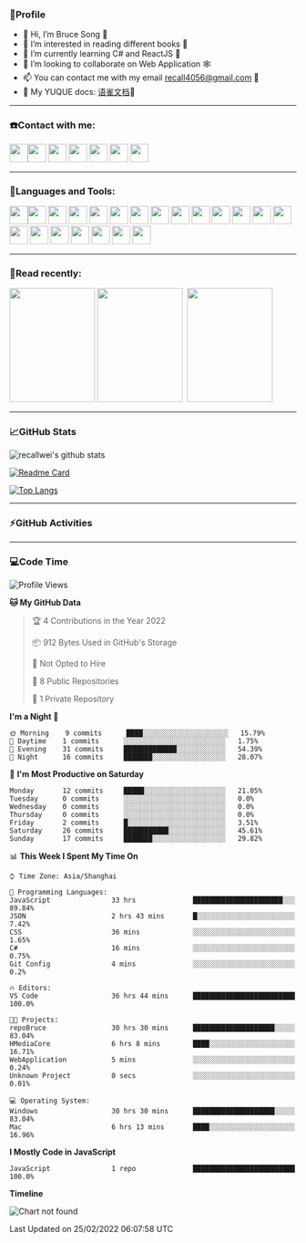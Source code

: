 ### 🦁️Profile

- 👋 Hi, I’m Bruce Song 🦁️ 
- 👀 I’m interested in reading different books 📖
- 🌱 I’m currently learning C# and ReactJS 🚀
- 💞️ I’m looking to collaborate on Web Application 🕸️ 
- 📫 You can contact me with my email recall4056@gmail.com 📮
- 📖 My YUQUE docs: [语雀文档](https://www.yuque.com/books/share/8603c585-6683-41b2-8645-a4edd05e7925?#%20%E3%80%8AC#/.NET%E5%BC%80%E5%8F%91%E3%80%8B "语雀文档")🌲

---

### ☎️Contact with me:

<img height="32" width="32" src="https://simpleicons.org/icons/wechat.svg"/><img height="32" width="32" src="https://simpleicons.org/icons/tencentqq.svg"/>
<img height="32" width="32" src="https://simpleicons.org/icons/twitter.svg"/>
<img height="32" width="32" src="https://simpleicons.org/icons/youtube.svg"/>
<img height="32" width="32" src="https://simpleicons.org/icons/google.svg"/>
<img height="32" width="32" src="https://simpleicons.org/icons/microsoftoutlook.svg"/>
<img height="32" width="32" src="https://simpleicons.org/icons/microsoftteams.svg"/>

---

### 🚀Languages and Tools:

<img height="32" width="32" src="https://simpleicons.org/icons/microsoft.svg"/><img height="32" width="32" src="https://simpleicons.org/icons/microsoftazure.svg"/>
<img height="32" width="32" src="https://simpleicons.org/icons/azuredevops.svg"/>
<img height="32" width="32" src="https://simpleicons.org/icons/visualstudio.svg"/>
<img height="32" width="32" src="https://simpleicons.org/icons/visualstudiocode.svg"/>
<img height="32" width="32" src="https://simpleicons.org/icons/dotnet.svg"/>
<img height="32" width="32" src="https://simpleicons.org/icons/csharp.svg"/>
<img height="32" width="32" src="https://simpleicons.org/icons/microsoftsqlserver.svg"/>
<img height="32" width="32" src="https://simpleicons.org/icons/javascript.svg"/>
<img height="32" width="32" src="https://simpleicons.org/icons/html5.svg"/>
<img height="32" width="32" src="https://simpleicons.org/icons/css3.svg"/>
<img height="32" width="32" src="https://simpleicons.org/icons/nodedotjs.svg"/>
<img height="32" width="32" src="https://simpleicons.org/icons/npm.svg"/>
<img height="32" width="32" src="https://simpleicons.org/icons/webpack.svg"/>
<img height="32" width="32" src="https://simpleicons.org/icons/swagger.svg"/>
<img height="32" width="32" src="https://simpleicons.org/icons/react.svg"/>
<img height="32" width="32" src="https://simpleicons.org/icons/bootstrap.svg"/>
<img height="32" width="32" src="https://simpleicons.org/icons/jest.svg">
<img height="32" width="32" src="https://simpleicons.org/icons/github.svg"/>
<img height="32" width="32" src="https://simpleicons.org/icons/git.svg"/>
<img height="32" width="32" src="https://simpleicons.org/icons/markdown.svg"/>

---

### 📖Read recently:

<img height="200" width="150" src="https://img9.doubanio.com/view/subject/s/public/s27283822.jpg"/>&nbsp;<img height="200" width="150" src="https://img9.doubanio.com/view/subject/l/public/s33524212.jpg"/>&nbsp;
<img height="200" width="150" src="https://img9.doubanio.com/view/subject/m/public/s33460221.jpg"/>

---

### 📈GitHub Stats

![recallwei's github stats](https://github-readme-stats.vercel.app/api?username=recallwei&show_icons=true&theme=dracula&count_private=true&include_all_commits)
<!---
repository 卡片
--->
[![Readme Card](https://github-readme-stats.vercel.app/api/pin/?username=recallwei&repo=recallwei&theme=dracula)](https://github.com/recallwei/daily)
<!---
repository 常用语言 layout=compact（紧凑布局）
--->
[![Top Langs](https://github-readme-stats.vercel.app/api/top-langs/?username=recallwei&layout=compact&theme=dracula)](https://github.com/recallwei/daily)

---
  
### ⚡️GitHub Activities

<!--START_SECTION:activity-->










<!--END_SECTION:activity-->

---

### 💻Code Time

<!--START_SECTION:waka-->
![Profile Views](http://img.shields.io/badge/Profile%20Views-0-blue)

**🐱 My GitHub Data** 

> 🏆 4 Contributions in the Year 2022
 > 
> 📦 912 Bytes Used in GitHub's Storage 
 > 
> 🚫 Not Opted to Hire
 > 
> 📜 8 Public Repositories 
 > 
> 🔑 1 Private Repository 
 > 
**I'm a Night 🦉** 

```text
🌞 Morning    9 commits      ████░░░░░░░░░░░░░░░░░░░░░   15.79% 
🌆 Daytime    1 commits      ░░░░░░░░░░░░░░░░░░░░░░░░░   1.75% 
🌃 Evening    31 commits     █████████████░░░░░░░░░░░░   54.39% 
🌙 Night      16 commits     ███████░░░░░░░░░░░░░░░░░░   28.07%

```
📅 **I'm Most Productive on Saturday** 

```text
Monday       12 commits     █████░░░░░░░░░░░░░░░░░░░░   21.05% 
Tuesday      0 commits      ░░░░░░░░░░░░░░░░░░░░░░░░░   0.0% 
Wednesday    0 commits      ░░░░░░░░░░░░░░░░░░░░░░░░░   0.0% 
Thursday     0 commits      ░░░░░░░░░░░░░░░░░░░░░░░░░   0.0% 
Friday       2 commits      █░░░░░░░░░░░░░░░░░░░░░░░░   3.51% 
Saturday     26 commits     ███████████░░░░░░░░░░░░░░   45.61% 
Sunday       17 commits     ███████░░░░░░░░░░░░░░░░░░   29.82%

```


📊 **This Week I Spent My Time On** 

```text
⌚︎ Time Zone: Asia/Shanghai

💬 Programming Languages: 
JavaScript               33 hrs              ██████████████████████░░░   89.84% 
JSON                     2 hrs 43 mins       █░░░░░░░░░░░░░░░░░░░░░░░░   7.42% 
CSS                      36 mins             ░░░░░░░░░░░░░░░░░░░░░░░░░   1.65% 
C#                       16 mins             ░░░░░░░░░░░░░░░░░░░░░░░░░   0.75% 
Git Config               4 mins              ░░░░░░░░░░░░░░░░░░░░░░░░░   0.2%

🔥 Editors: 
VS Code                  36 hrs 44 mins      █████████████████████████   100.0%

🐱‍💻 Projects: 
repoBruce                30 hrs 30 mins      ████████████████████░░░░░   83.04% 
HMediaCore               6 hrs 8 mins        ████░░░░░░░░░░░░░░░░░░░░░   16.71% 
WebApplication           5 mins              ░░░░░░░░░░░░░░░░░░░░░░░░░   0.24% 
Unknown Project          0 secs              ░░░░░░░░░░░░░░░░░░░░░░░░░   0.01%

💻 Operating System: 
Windows                  30 hrs 30 mins      ████████████████████░░░░░   83.04% 
Mac                      6 hrs 13 mins       ████░░░░░░░░░░░░░░░░░░░░░   16.96%

```

**I Mostly Code in JavaScript** 

```text
JavaScript               1 repo              █████████████████████████   100.0%

```


**Timeline**

![Chart not found](https://raw.githubusercontent.com/recallwei/recallwei/main/charts/bar_graph.png) 


 Last Updated on 25/02/2022 06:07:58 UTC
<!--END_SECTION:waka-->
<!---
recallwei/recallwei is a ✨ special ✨ repository because its `README.md` (this file) appears on your GitHub profile.
You can click the Preview link to take a look at your changes.
--->
